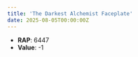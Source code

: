 ```yaml
---
title: 'The Darkest Alchemist Faceplate'
date: 2025-08-05T00:00:00Z
---
```

- **RAP**: 6447
- **Value**: -1
